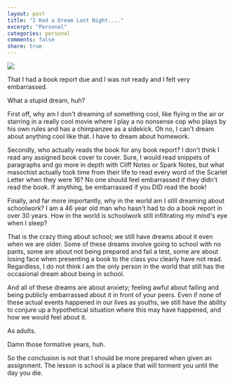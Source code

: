 ```yaml
---
layout: post
title: "I Had a Dream Last Night...."
excerpt: "Personal"
categories: personal
comments: false
share: true
---
```



![](https://www.mattressworldnorthwest.com/wp-content/uploads/cache/2017/07/iStock-564599358-dream-image/3513172116.jpg)



That I had a book report due and I was not ready and I felt very embarrassed.


What a stupid dream, huh?

First off, why am I don't dreaming of something cool, like flying in the air or starring in a really cool movie where I play a no nonsense cop who plays by his own rules and has a chimpanzee as a sidekick. Oh no, I can't dream about anything cool like that. I have to dream about homework. 

Secondly, who actually reads the book for any book report? I don't think I read any assigned book cover to cover. Sure, I would read snippets of paragraphs and go more in depth with Cliff Notes or Spark Notes, but what masochist actually took time from their life to read every word of the Scarlet Letter when they were 16? No one should feel embarrassed if they didn't read the book. If anything, be embarrassed if you DID read the book! 


Finally, and far more importantly, why in the world am I still dreaming about schoolwork? I am a 46 year old man who hasn't had to do a book report in over 30 years. How in the world is schoolwork still infiltrating my mind's eye when I sleep? 

That is the crazy thing about school; we still have dreams about it even when we are older. Some of these dreams involve going to school with no pants, some are about not being prepared and fail a test, some are about losing face when presenting a book to the class you clearly have not read. Regardless, I do not think I am the only person in the world that still has the occasional dream about being in school. 

And all of these dreams are about anxiety; feeling awful about failing and being publicly embarrassed about it in front of your peers. Even if none of these actual events happened in our lives as youths, we still have the ability to conjure up a hypothetical situation where this may have happened, and how we would feel about it. 

As adults. 

Damn those formative years, huh. 


So the conclusion is not that I should be more prepared when given an assignment. The lesson is school is a place that will torment you until the day you die. 


